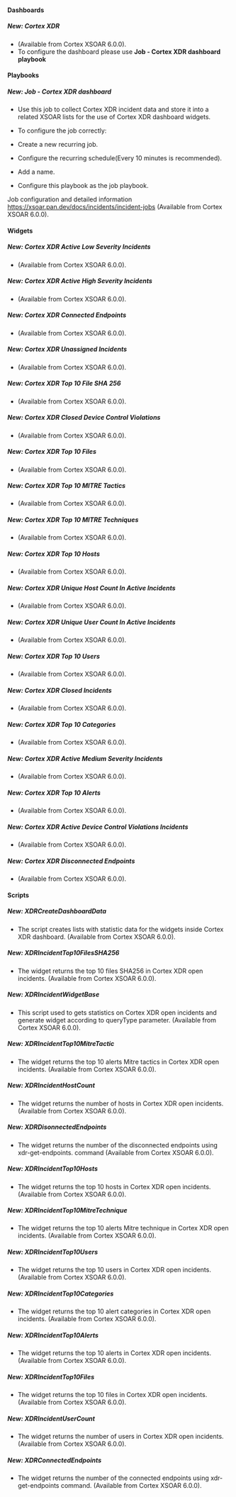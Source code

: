 
#### Dashboards
##### New: Cortex XDR
-  (Available from Cortex XSOAR 6.0.0).
- To configure the dashboard please use **Job - Cortex XDR dashboard playbook**

#### Playbooks
##### New: Job - Cortex XDR dashboard
- Use this job to collect Cortex XDR incident data and store it into a related XSOAR lists for the use of Cortex XDR dashboard widgets.

- To configure the job correctly:
- Create a new recurring job.
- Configure the recurring schedule(Every 10 minutes is recommended).
- Add a name.
- Configure this playbook as the job playbook.

Job configuration and detailed information 
https://xsoar.pan.dev/docs/incidents/incident-jobs
 (Available from Cortex XSOAR 6.0.0).

#### Widgets
##### New: Cortex XDR Active Low Severity Incidents
-  (Available from Cortex XSOAR 6.0.0).
##### New: Cortex XDR Active High Severity Incidents
-  (Available from Cortex XSOAR 6.0.0).
##### New: Cortex XDR Connected Endpoints
-  (Available from Cortex XSOAR 6.0.0).
##### New: Cortex XDR Unassigned Incidents
-  (Available from Cortex XSOAR 6.0.0).
##### New: Cortex XDR Top 10 File SHA 256
-  (Available from Cortex XSOAR 6.0.0).
##### New: Cortex XDR Closed Device Control Violations
-  (Available from Cortex XSOAR 6.0.0).
##### New: Cortex XDR Top 10 Files
-  (Available from Cortex XSOAR 6.0.0).
##### New: Cortex XDR Top 10 MITRE Tactics
-  (Available from Cortex XSOAR 6.0.0).
##### New: Cortex XDR Top 10 MITRE Techniques
-  (Available from Cortex XSOAR 6.0.0).
##### New: Cortex XDR Top 10 Hosts
-  (Available from Cortex XSOAR 6.0.0).
##### New: Cortex XDR Unique Host Count In Active Incidents
-  (Available from Cortex XSOAR 6.0.0).
##### New: Cortex XDR Unique User Count In Active Incidents
-  (Available from Cortex XSOAR 6.0.0).
##### New: Cortex XDR Top 10 Users
-  (Available from Cortex XSOAR 6.0.0).
##### New: Cortex XDR Closed Incidents
-  (Available from Cortex XSOAR 6.0.0).
##### New: Cortex XDR Top 10 Categories
-  (Available from Cortex XSOAR 6.0.0).
##### New: Cortex XDR Active Medium Severity Incidents
-  (Available from Cortex XSOAR 6.0.0).
##### New: Cortex XDR Top 10 Alerts
-  (Available from Cortex XSOAR 6.0.0).
##### New: Cortex XDR Active Device Control Violations Incidents
-  (Available from Cortex XSOAR 6.0.0).
##### New:  Cortex XDR Disconnected Endpoints
-  (Available from Cortex XSOAR 6.0.0).

#### Scripts
##### New: XDRCreateDashboardData
- The script creates lists with statistic data for the widgets inside Cortex XDR dashboard. (Available from Cortex XSOAR 6.0.0).
##### New: XDRIncidentTop10FilesSHA256
- The widget returns the top 10 files SHA256 in Cortex XDR open incidents. (Available from Cortex XSOAR 6.0.0).
##### New: XDRIncidentWidgetBase
- This script used to gets statistics on Cortex XDR open incidents and generate widget according to queryType parameter. (Available from Cortex XSOAR 6.0.0).
##### New: XDRIncidentTop10MitreTactic
- The widget returns the top 10 alerts Mitre tactics in Cortex XDR open incidents. (Available from Cortex XSOAR 6.0.0).
##### New: XDRIncidentHostCount
- The widget returns the number of hosts in Cortex XDR open incidents. (Available from Cortex XSOAR 6.0.0).
##### New: XDRDisonnectedEndpoints
- The widget returns the number of the disconnected endpoints using xdr-get-endpoints. command (Available from Cortex XSOAR 6.0.0).
##### New: XDRIncidentTop10Hosts
- The widget returns the top 10 hosts in Cortex XDR open incidents. (Available from Cortex XSOAR 6.0.0).
##### New: XDRIncidentTop10MitreTechnique
- The widget returns the top 10 alerts Mitre technique in Cortex XDR open incidents. (Available from Cortex XSOAR 6.0.0).
##### New: XDRIncidentTop10Users
- The widget returns the top 10 users in Cortex XDR open incidents. (Available from Cortex XSOAR 6.0.0).
##### New: XDRIncidentTop10Categories
- The widget returns the top 10 alert categories in Cortex XDR open incidents. (Available from Cortex XSOAR 6.0.0).
##### New: XDRIncidentTop10Alerts
- The widget returns the top 10 alerts in Cortex XDR open incidents. (Available from Cortex XSOAR 6.0.0).
##### New: XDRIncidentTop10Files
- The widget returns the top 10 files in Cortex XDR open incidents. (Available from Cortex XSOAR 6.0.0).
##### New: XDRIncidentUserCount
- The widget returns the number of users in Cortex XDR open incidents. (Available from Cortex XSOAR 6.0.0).
##### New: XDRConnectedEndpoints
- The widget returns the number of the connected endpoints using xdr-get-endpoints command. (Available from Cortex XSOAR 6.0.0).

